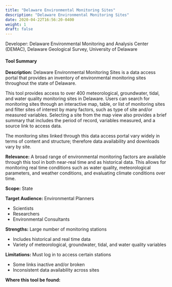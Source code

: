```yaml
---
title: "Delaware Environmental Monitoring Sites"
description: "Delaware Environmental Monitoring Sites"
date: 2020-04-22T16:56:20-0400
weight: 1
draft: false
---
```

Developer: Delaware Environmental Monitoring and Analysis Center (DEMAC), Delaware Geological Survey, University of Delaware


#### Tool Summary
**Description:** Delaware Environmental Monitoring Sites is a data access portal that provides an inventory of environmental monitoring sites throughout the state of Delaware.

This tool provides access to over 400 meteorological, groundwater, tidal, and water quality monitoring sites in Delaware. Users can search for monitoring sites through an interactive map, table, or list of monitoring sites and filter sites of interest by many factors, such as type of site and/or measured variables. Selecting a site from the map view also provides a brief summary that includes the period of record, variables measured, and a source link to access data.

The monitoring sites linked through this data access portal vary widely in terms of content and structure; therefore data availability and downloads vary by site.

**Relevance:** A broad range of environmental monitoring factors are available through this tool in both near-real time and as historical data. This allows for monitoring real time conditions such as water quality, meteorological parameters, and weather conditions, and evaluating climate conditions over time.

**Scope:** State

**Target Audience:** Environmental Planners
* Scientists
* Researchers
* Environmental Consultants

**Strengths:** Large number of monitoring stations
* Includes historical and real time data
* Variety of meteorological, groundwater, tidal, and water quality variables

**Limitations:** Must log in to access certain stations
* Some links inactive and/or broken
* Inconsistent data availability across sites

**Where this tool be found:** 
